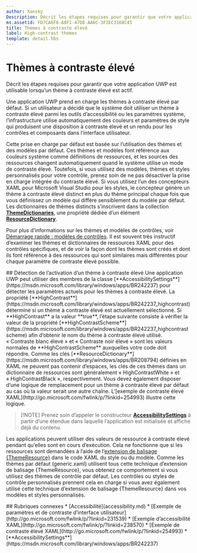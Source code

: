 ```yaml
---
author: Xansky
Description: Décrit les étapes requises pour garantir que votre application UWP est utilisable lorsqu’un thème à contraste élevé est actif.
ms.assetid: FD7CA6F6-A8F1-47D8-AA6C-3F2EC3168C45
title: Thèmes à contraste élevé
label: High-contrast themes
template: detail.hbs
---
```


# Thèmes à contraste élevé  



Décrit les étapes requises pour garantir que votre application UWP est utilisable lorsqu’un thème à contraste élevé est actif.

Une application UWP prend en charge les thèmes à contraste élevé par défaut. Si un utilisateur a décidé que le système doit utiliser un thème à contraste élevé parmi les outils d’accessibilité ou les paramètres système, l’infrastructure utilise automatiquement des couleurs et paramètres de style qui produisent une disposition à contraste élevé et un rendu pour les contrôles et composants dans l’interface utilisateur.

Cette prise en charge par défaut est basée sur l’utilisation des thèmes et des modèles par défaut. Ces thèmes et modèles font référence aux couleurs système comme définitions de ressources, et les sources des ressources changent automatiquement quand le système utilise un mode de contraste élevé. Toutefois, si vous utilisez des modèles, thèmes et styles personnalisés pour votre contrôle, prenez soin de ne pas désactiver la prise en charge intégrée du contraste élevé. Si vous utilisez l’un des concepteurs XAML pour Microsoft Visual Studio pour les styles, le concepteur génère un thème à contraste élevé distinct en plus du thème principal chaque fois que vous définissez un modèle qui diffère sensiblement du modèle par défaut. Les dictionnaires de thèmes distincts s’inscrivent dans la collection [**ThemeDictionaries**](https://msdn.microsoft.com/library/windows/apps/BR208807), une propriété dédiée d’un élément [**ResourceDictionary**](https://msdn.microsoft.com/library/windows/apps/BR208794).

Pour plus d’informations sur les thèmes et modèles de contrôles, voir [Démarrage rapide : modèles de contrôles](https://msdn.microsoft.com/library/windows/apps/xaml/Hh465374). Il est souvent très instructif d’examiner les thèmes et dictionnaires de ressources XAML pour des contrôles spécifiques, et de voir la façon dont les thèmes sont créés et dont ils font référence à des ressources qui sont similaires mais différentes pour chaque paramètre de contraste élevé possible.

<span id="Detecting_when_a_high-contrast_theme_is_enabled"/>
<span id="detecting_when_a_high-contrast_theme_is_enabled"/>
<span id="DETECTING_WHEN_A_HIGH-CONTRAST_THEME_IS_ENABLED"/>
## Détection de l’activation d’un thème à contraste élevé  
Une application UWP peut utiliser des membres de la classe [**AccessibilitySettings**](https://msdn.microsoft.com/library/windows/apps/BR242237) pour détecter les paramètres actuels pour les thèmes à contraste élevé. La propriété [**HighContrast**](https://msdn.microsoft.com/library/windows/apps/BR242237_highcontrast) détermine si un thème à contraste élevé est actuellement sélectionné. Si **HighContrast** a la valeur **true**, l’étape suivante consiste à vérifier la valeur de la propriété [**HighContrastScheme**](https://msdn.microsoft.com/library/windows/apps/BR242237_highcontrastscheme) afin d’obtenir le nom du thème à contraste élevé utilisé. « Contraste blanc élevé » et « Contraste noir élevé » sont les valeurs normales de **HighContrastScheme** auxquelles votre code doit répondre. Comme les clés [**ResourceDictionary**](https://msdn.microsoft.com/library/windows/apps/BR208794) définies en XAML ne peuvent pas contenir d’espaces, les clés de ces thèmes dans un dictionnaire de ressources sont généralement « HighContrastWhite » et « HighContrastBlack », respectivement. Vous devez également disposer d’une logique de remplacement pour un thème à contraste élevé par défaut au cas où la valeur serait une autre chaîne. L’[exemple de contraste élevé XAML](http://go.microsoft.com/fwlink/p/?linkid=254993) illustre cette logique.

> [!NOTE] Prenez soin d’appeler le constructeur [**AccessibilitySettings**](https://msdn.microsoft.com/library/windows/apps/BR242237) à partir d’une étendue dans laquelle l’application est initialisée et affiche déjà du contenu.

Les applications peuvent utiliser des valeurs de ressource à contraste élevé pendant qu’elles sont en cours d’exécution. Cela ne fonctionne que si les ressources sont demandées à l’aide de l’[extension de balisage {ThemeResource}](https://msdn.microsoft.com/library/windows/apps/Mt185591) dans le code XAML du style ou du modèle. Comme les thèmes par défaut (generic.xaml) utilisent tous cette technique d’extension de balisage {ThemeResource}, vous obtenez ce comportement si vous utilisez des thèmes de contrôle par défaut. Les contrôles ou styles de contrôle personnalisés prennent cela en charge si vous avez également utilisé cette technique d’extension de balisage {ThemeResource} dans vos modèles et styles personnalisés.

<span id="related_topics"/>
## Rubriques connexes  
* [Accessibilité](accessibility.md)
* [Exemple de paramètres et de contraste d’interface utilisateur](http://go.microsoft.com/fwlink/p/?linkid=231539)
* [Exemple d’accessibilité XAML](http://go.microsoft.com/fwlink/p/?linkid=238570)
* [Exemple de contraste élevé XAML](http://go.microsoft.com/fwlink/p/?linkid=254993)
* [**AccessibilitySettings**](https://msdn.microsoft.com/library/windows/apps/BR242237)


<!--HONumber=May16_HO2-->


